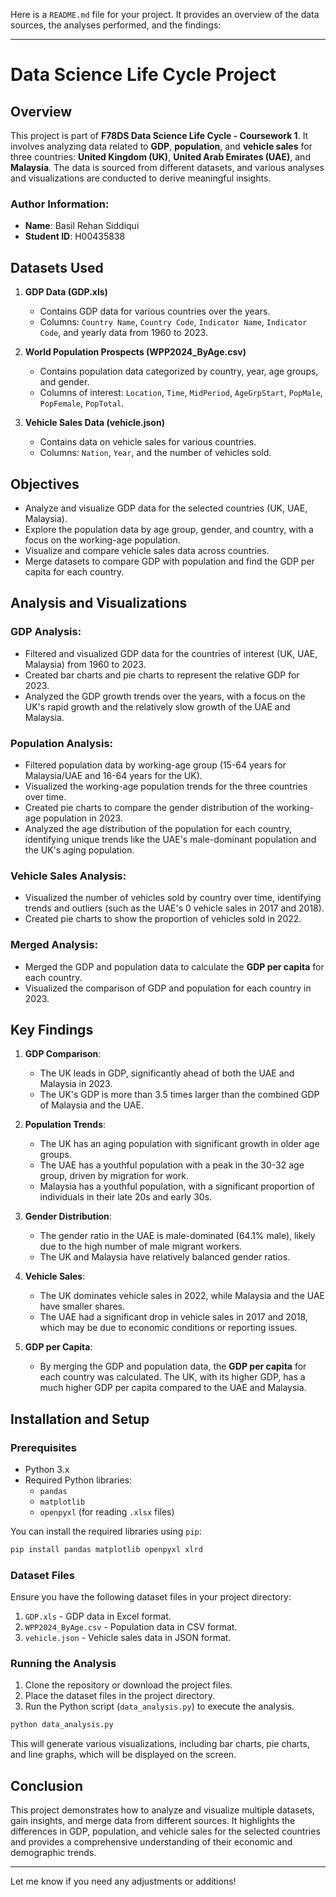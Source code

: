 Here is a `README.md` file for your project. It provides an overview of the data sources, the analyses performed, and the findings:

---

# Data Science Life Cycle Project

## Overview

This project is part of **F78DS Data Science Life Cycle - Coursework 1**. It involves analyzing data related to **GDP**, **population**, and **vehicle sales** for three countries: **United Kingdom (UK)**, **United Arab Emirates (UAE)**, and **Malaysia**. The data is sourced from different datasets, and various analyses and visualizations are conducted to derive meaningful insights.

### Author Information:
- **Name**: Basil Rehan Siddiqui
- **Student ID**: H00435838

## Datasets Used

1. **GDP Data (GDP.xls)**
   - Contains GDP data for various countries over the years.
   - Columns: `Country Name`, `Country Code`, `Indicator Name`, `Indicator Code`, and yearly data from 1960 to 2023.

2. **World Population Prospects (WPP2024_ByAge.csv)**
   - Contains population data categorized by country, year, age groups, and gender.
   - Columns of interest: `Location`, `Time`, `MidPeriod`, `AgeGrpStart`, `PopMale`, `PopFemale`, `PopTotal`.

3. **Vehicle Sales Data (vehicle.json)**
   - Contains data on vehicle sales for various countries.
   - Columns: `Nation`, `Year`, and the number of vehicles sold.

## Objectives

- Analyze and visualize GDP data for the selected countries (UK, UAE, Malaysia).
- Explore the population data by age group, gender, and country, with a focus on the working-age population.
- Visualize and compare vehicle sales data across countries.
- Merge datasets to compare GDP with population and find the GDP per capita for each country.

## Analysis and Visualizations

### GDP Analysis:
- Filtered and visualized GDP data for the countries of interest (UK, UAE, Malaysia) from 1960 to 2023.
- Created bar charts and pie charts to represent the relative GDP for 2023.
- Analyzed the GDP growth trends over the years, with a focus on the UK's rapid growth and the relatively slow growth of the UAE and Malaysia.

### Population Analysis:
- Filtered population data by working-age group (15-64 years for Malaysia/UAE and 16-64 years for the UK).
- Visualized the working-age population trends for the three countries over time.
- Created pie charts to compare the gender distribution of the working-age population in 2023.
- Analyzed the age distribution of the population for each country, identifying unique trends like the UAE's male-dominant population and the UK's aging population.

### Vehicle Sales Analysis:
- Visualized the number of vehicles sold by country over time, identifying trends and outliers (such as the UAE's 0 vehicle sales in 2017 and 2018).
- Created pie charts to show the proportion of vehicles sold in 2022.

### Merged Analysis:
- Merged the GDP and population data to calculate the **GDP per capita** for each country.
- Visualized the comparison of GDP and population for each country in 2023.

## Key Findings

1. **GDP Comparison**:
   - The UK leads in GDP, significantly ahead of both the UAE and Malaysia in 2023.
   - The UK's GDP is more than 3.5 times larger than the combined GDP of Malaysia and the UAE.

2. **Population Trends**:
   - The UK has an aging population with significant growth in older age groups.
   - The UAE has a youthful population with a peak in the 30-32 age group, driven by migration for work.
   - Malaysia has a youthful population, with a significant proportion of individuals in their late 20s and early 30s.

3. **Gender Distribution**:
   - The gender ratio in the UAE is male-dominated (64.1% male), likely due to the high number of male migrant workers.
   - The UK and Malaysia have relatively balanced gender ratios.

4. **Vehicle Sales**:
   - The UK dominates vehicle sales in 2022, while Malaysia and the UAE have smaller shares.
   - The UAE had a significant drop in vehicle sales in 2017 and 2018, which may be due to economic conditions or reporting issues.

5. **GDP per Capita**:
   - By merging the GDP and population data, the **GDP per capita** for each country was calculated. The UK, with its higher GDP, has a much higher GDP per capita compared to the UAE and Malaysia.

## Installation and Setup

### Prerequisites

- Python 3.x
- Required Python libraries:
  - `pandas`
  - `matplotlib`
  - `openpyxl` (for reading `.xlsx` files)

You can install the required libraries using `pip`:

```bash
pip install pandas matplotlib openpyxl xlrd
```

### Dataset Files

Ensure you have the following dataset files in your project directory:
1. `GDP.xls` - GDP data in Excel format.
2. `WPP2024_ByAge.csv` - Population data in CSV format.
3. `vehicle.json` - Vehicle sales data in JSON format.

### Running the Analysis

1. Clone the repository or download the project files.
2. Place the dataset files in the project directory.
3. Run the Python script (`data_analysis.py`) to execute the analysis.

```bash
python data_analysis.py
```

This will generate various visualizations, including bar charts, pie charts, and line graphs, which will be displayed on the screen.

## Conclusion

This project demonstrates how to analyze and visualize multiple datasets, gain insights, and merge data from different sources. It highlights the differences in GDP, population, and vehicle sales for the selected countries and provides a comprehensive understanding of their economic and demographic trends.

---

Let me know if you need any adjustments or additions!
